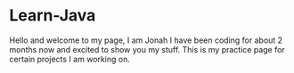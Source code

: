 # Learn-Java
Hello and welcome to my page, I am Jonah I have been coding for about 2 months now and excited to show you my stuff.
This is my practice page for certain projects I am working on.
